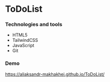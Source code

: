# ToDoList

### Technologies and tools
* HTML5
* TailwindCSS
* JavaScript
* Git

### Demo
https://aliaksandr-makhakhei.github.io/ToDoList/
